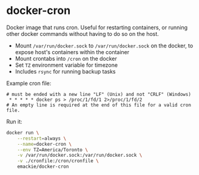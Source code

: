 # docker-cron
Docker image that runs cron. Useful for restarting containers, or running other docker commands without having to do so on the host.
- Mount `/var/run/docker.sock` to `/var/run/docker.sock` on the docker, to expose host's containers within the container
- Mount crontabs into `/cron` on the docker
- Set `TZ` environment variable for timezone
- Includes `rsync` for running backup tasks 

Example cron file:

```cron
# must be ended with a new line "LF" (Unix) and not "CRLF" (Windows)
 * * * * * docker ps > /proc/1/fd/1 2>/proc/1/fd/2
# An empty line is required at the end of this file for a valid cron file.

```

Run it:

```bash
docker run \
    --restart=always \
    --name=docker-cron \
    --env TZ=America/Toronto \
    -v /var/run/docker.sock:/var/run/docker.sock \
    -v ./cronfile:/cron/cronfile \
    emackie/docker-cron 
```